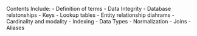 Contents Include:
	- Definition of terms
	- Data Integrity
	- Database relatonships
	- Keys
	- Lookup tables
	- Entity relationship diahrams
	- Cardinality and modality
	- Indexing
	- Data Types
	- Normalization
	- Joins
	- Aliases

